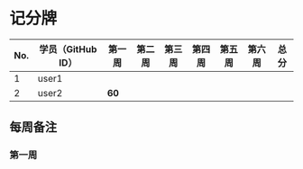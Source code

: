 # 记分牌

| No. | 学员（GitHub ID） | 第一周 | 第二周 | 第三周 | 第四周 | 第五周 | 第六周 | 总分 |
|-----|-------------------|--------|--------|--------|--------|--------|--------|------|
| 1   | user1             |        |        |        |        |        |        |      |
| 2   | user2             | **60** |        |        |        |        |        |      |

## 每周备注

### 第一周
